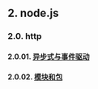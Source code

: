 ## 2. node.js

### 2.0. http

#### 2.0.01. [异步式与事件驱动](https://github.com/ivyTa/ivyTa.github.io/blob/master/node/00-introduction/01-异步式与事件驱动.md)
#### 2.0.02. [模块和包](https://github.com/ivyTa/ivyTa.github.io/blob/master/node/00-introduction/02-模块和包.md)
